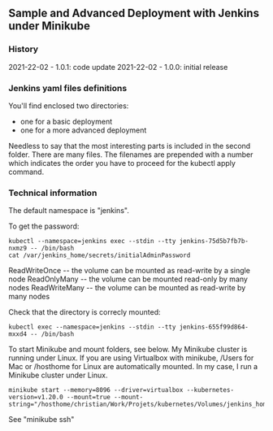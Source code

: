 ## Sample and Advanced Deployment with Jenkins under Minikube

### History

2021-22-02 - 1.0.1: code update
2021-22-02 - 1.0.0: initial release

### Jenkins yaml files definitions

You'll find enclosed two directories:

- one for a basic deployment
- one for a more advanced deployment

Needless to say that the most interesting parts is included in the second folder.
There are many files. The filenames are prepended with a number which indicates the order you have to proceed for the kubectl apply command.

### Technical information

The default namespace is "jenkins".

To get the password:

```
kubectl --namespace=jenkins exec --stdin --tty jenkins-75d5b7fb7b-nxmz9 -- /bin/bash
cat /var/jenkins_home/secrets/initialAdminPassword
```

ReadWriteOnce -- the volume can be mounted as read-write by a single node
ReadOnlyMany -- the volume can be mounted read-only by many nodes
ReadWriteMany -- the volume can be mounted as read-write by many nodes

Check that the directory is correcly mounted:

```
kubectl exec --namespace=jenkins --stdin --tty jenkins-655f99d864-mxxd4 -- /bin/bash
```

To start Minikube and mount folders, see below. My Minikube cluster is running under Linux. If you are using Virtualbox with minikube, /Users for Mac or /hosthome for Linux are automatically mounted. In my case, I run a Minikube cluster under Linux.

```
minikube start --memory=8096 --driver=virtualbox --kubernetes-version=v1.20.0 --mount=true --mount-string="/hosthome/christian/Work/Projets/kubernetes/Volumes/jenkins_home:/data/jenkins_home/"
```

See "minikube ssh"

